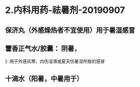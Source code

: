 # 2.内科用药-祛暑剂-20190907


<a name="zXuSm"></a>
## 保济丸（外感燥热者不宜使用）用于暑湿感冒


<a name="Q1iyr"></a>
## 藿香正气水/胶囊： 阴暑，
》用于外感风寒、内伤湿滞或夏天伤暑湿所致的感冒


<a name="32oZE"></a>
## 十滴水（阳暑，中暑用于）
